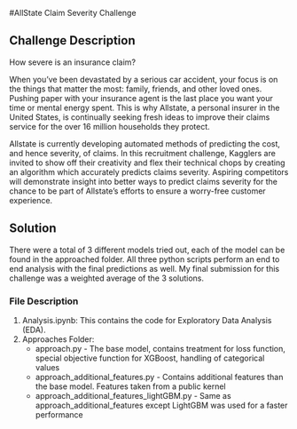 #AllState Claim Severity Challenge
## Challenge Description
How severe is an insurance claim?

When you’ve been devastated by a serious car accident, your focus is on the things that matter the most: family, friends, and other loved ones. Pushing paper with your insurance agent is the last place you want your time or mental energy spent. This is why Allstate, a personal insurer in the United States, is continually seeking fresh ideas to improve their claims service for the over 16 million households they protect.

Allstate is currently developing automated methods of predicting the cost, and hence severity, of claims. In this recruitment challenge, Kagglers are invited to show off their creativity and flex their technical chops by creating an algorithm which accurately predicts claims severity. Aspiring competitors will demonstrate insight into better ways to predict claims severity for the chance to be part of Allstate’s efforts to ensure a worry-free customer experience.

## Solution
There were a total of 3 different models tried out, each of the model can be found in the approached folder. All three python scripts perform an end to end analysis with the final predictions as well. My final submission for this challenge was a weighted average of the 3 solutions.
### File Description

1. Analysis.ipynb: This contains the code for Exploratory Data Analysis (EDA).
2. Approaches Folder:
    * approach.py - The base model, contains treatment for loss function, special objective function for XGBoost, handling of categorical values
    * approach_additional_features.py - Contains additional features than the base model. Features taken from a public kernel
    * approach_additional_features_lightGBM.py - Same as approach_additional_features except LightGBM was used for a faster performance
